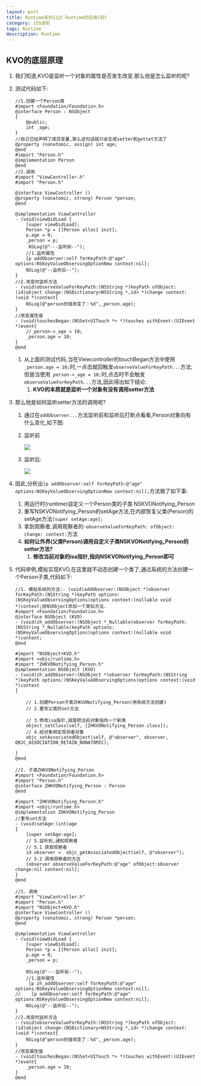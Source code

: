 ```yaml
---
layout: post
title: Runtime系列11之-Runtime的应用(四)
category: iOS进阶
tags: Runtime
description: Runtime
--- 
```

## KVO的底层原理
1. 我们知道,KVO是监听一个对象的属性是否发生改变.那么他是怎么监听的呢?        
2. 测试代码如下:

    ```
    //1.创建一个Person类
    #import <Foundation/Foundation.h>
    @interface Person : NSObject
    {
        @public;
        int _age;
    }
    //自己已经声明了成员变量,那么这句话就只会生成setter和gettet方法了
    @property (nonatomic, assign) int age;
    @end
    #import "Person.h"
    @implementation Person
    @end
    //2.调用
    #import "ViewController.h"
    #import "Person.h"
    
    @interface ViewController ()
    @property (nonatomic, strong) Person *person;
    @end
    
    @implementation ViewController
    - (void)viewDidLoad {
        [super viewDidLoad];
        Person *p = [[Person alloc] init];
        p.age = 0;
        _person = p;
         NSLog(@"---监听前--");
        //1.监听属性
        [p addObserver:self forKeyPath:@"age" options:NSKeyValueObservingOptionNew context:nil];
        NSLog(@"--监听后--");
    }
    //2.改变时监听方法
    - (void)observeValueForKeyPath:(NSString *)keyPath ofObject:(id)object change:(NSDictionary<NSString *,id> *)change context:(void *)context{
        NSLog(@"person的值改变了：%d",_person.age);
    }
    //改变属性值
    - (void)touchesBegan:(NSSet<UITouch *> *)touches withEvent:(UIEvent *)event{
        //_person->_age = 10;
        _person.age = 10;
    }
    @end
    ```
    
    1. 从上面的测试代码,当在Viewcontroller的touchBegan方法中使用` _person.age = 10;`时,一点击就回触发`observeValueForKeyPath...`方法;但是当使用`_person->_age = 10;`时,点击时不会触发`observeValueForKeyPath...`方法,因此得出如下结论:      
        1. **KVO的本质就是监听一个对象有没有调用setter方法**
3. 那么他是如何监听setter方法的调用呢?      
    1. 通过在`addObserver...`方法监听前和监听后打断点看看,Person对象向有什么变化,如下图:       
    2. 监听前
    
        ![](https://gitee.com/zhonghua123/blogimgs/raw/master/img/监听前.png) 
    3. 监听后:
        
        ![](https://gitee.com/zhonghua123/blogimgs/raw/master/img/监听后.png) 
4. 因此,分析出`[p addObserver:self forKeyPath:@"age" options:NSKeyValueObservingOptionNew context:nil];`方法做了如下事:
    1. 用运行时(runtime)自定义一个Person类的子类 NSKVONotifying_Person
    2. 重写NSKVONotifying_Person的setAge方法,在内部恢复父类(Person)的setAge方法`[super setAge:age];`
    3. 拿到观察者,调用观察者的`-observeValueForKeyPath: ofObject: change: context:`方法
    4. **如何让外界(父类Person)调用自定义子类NSKVONotifying_Person的setter方法?**
        1. **修改当前对象的isa指针,指向NSKVONotifying_Person即可**          
5. 代码举例,模拟实现KVO,在这里就不动态创建一个类了,通过系统的方法创建一个Person子类,代码如下:

    ```
    //1. 模拟系统的方法:- (void)addObserver:(NSObject *)observer forKeyPath:(NSString *)keyPath options:(NSKeyValueObservingOptions)options context:(nullable void *)context;给NSObject添加一个类似方法.
    #import <Foundation/Foundation.h>
    @interface NSObject (KVO)
    - (void)zh_addObserver:(NSObject *_Nullable)observer forKeyPath:(NSString *_Nullable)keyPath options:(NSKeyValueObservingOptions)options context:(nullable void *)context;
    @end
    
    #import "NSObject+KVO.h"
    #import <objc/runtime.h>
    #import "ZHKVONotifying_Person.h"
    @implementation NSObject (KVO)
    - (void)zh_addObserver:(NSObject *)observer forKeyPath:(NSString *)keyPath options:(NSKeyValueObservingOptions)options context:(void *)context
    {
        
        // 1.创建Person子类ZHKVONotifying_Person(用系统方法创建)
        // 2.重写父类的set方法
        
        // 3.修改isa指针,就是把当前对象指向一个新类
        object_setClass(self, [ZHKVONotifying_Person class]);
        // 4.给对象绑定观测者对象
        objc_setAssociatedObject(self, @"observer", observer, OBJC_ASSOCIATION_RETAIN_NONATOMIC);
        
    }
    @end
    
    //2. 子类ZHKVONotifying_Person
    #import <Foundation/Foundation.h>
    #import "Person.h"
    @interface ZHKVONotifying_Person : Person
    @end
    
    #import "ZHKVONotifying_Person.h"
    #import <objc/runtime.h>
    @implementation ZHKVONotifying_Person
    //重写set方法
    - (void)setAge:(int)age
    {
        [super setAge:age];
        // 5.监听到,通知观察者
        // 5.1 获取观察者
        id observer =  objc_getAssociatedObject(self, @"observer");
        // 5.2 调用观察者的方法
        [observer observeValueForKeyPath:@"age" ofObject:observer change:nil context:nil];
    }
    @end
    
    //3. 调用
    #import "ViewController.h"
    #import "Person.h"
    #import "NSObject+KVO.h"
    @interface ViewController ()
    @property (nonatomic, strong) Person *person;
    @end
    
    @implementation ViewController
    - (void)viewDidLoad {
        [super viewDidLoad];
        Person *p = [[Person alloc] init];
        p.age = 0;
        _person = p;
        
        NSLog(@"---监听前--");
        //1.监听属性
         [p zh_addObserver:self forKeyPath:@"age" options:NSKeyValueObservingOptionNew context:nil];
    //    [p addObserver:self forKeyPath:@"age" options:NSKeyValueObservingOptionNew context:nil];
        NSLog(@"--监听后--");
    }
    //2.改变时监听方法
    - (void)observeValueForKeyPath:(NSString *)keyPath ofObject:(id)object change:(NSDictionary<NSString *,id> *)change context:(void *)context{
        NSLog(@"person的值改变了：%d",_person.age);
    }
    //改变属性值
    - (void)touchesBegan:(NSSet<UITouch *> *)touches withEvent:(UIEvent *)event{
        _person.age = 10;
    }
    @end
    ```

